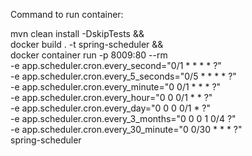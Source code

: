 Command to run container:

mvn clean install -DskipTests && \
docker build . -t spring-scheduler && \
docker container run -p 8009:80 --rm  \
-e app.scheduler.cron.every_second="0/1 * * * * ?" \
-e app.scheduler.cron.every_5_seconds="0/5 * * * * ?" \
-e app.scheduler.cron.every_minute="0 0/1 * * * ?" \
-e app.scheduler.cron.every_hour="0 0 0/1 * * ?" \
-e app.scheduler.cron.every_day="0 0 0 0/1 * ?" \
-e app.scheduler.cron.every_3_months="0 0 0 1 0/4 ?" \
-e app.scheduler.cron.every_30_minute="0 0/30 * * * ?" \
spring-scheduler